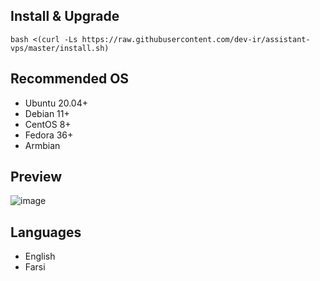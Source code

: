 
## Install & Upgrade

```
bash <(curl -Ls https://raw.githubusercontent.com/dev-ir/assistant-vps/master/install.sh)
```

## Recommended OS

- Ubuntu 20.04+
- Debian 11+
- CentOS 8+
- Fedora 36+
- Armbian


## Preview
![image](https://github.com/dev-ir/assistant-vps/assets/114811214/23447eb2-4504-46e6-bcbc-2e9c1d8c5f72)

## Languages

- English
- Farsi